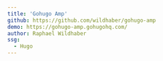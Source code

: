```yaml
---
title: 'Gohugo Amp'
github: https://github.com/wildhaber/gohugo-amp
demo: https://gohugo-amp.gohugohq.com/
author: Raphael Wildhaber
ssg:
  - Hugo
---
```

